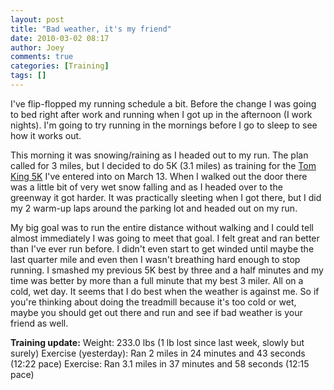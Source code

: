 ```yaml
---
layout: post
title: "Bad weather, it's my friend"
date: 2010-03-02 08:17
author: Joey
comments: true
categories: [Training]
tags: []
---
```

I've flip-flopped my running schedule a bit. Before the change I was going to bed right after work and running when I got up in the afternoon (I work nights). I'm going to try running in the mornings before I go to sleep to see how it works out.

This morning it was snowing/raining as I headed out to my run. The plan called for 3 miles, but I decided to do 5K (3.1 miles) as training for the [Tom King 5K](http://www.tomkingclassic.com/) I've entered into on March 13. When I walked out the door there was a little bit of very wet snow falling and as I headed over to the greenway it got harder. It was practically sleeting when I got there, but I did my 2 warm-up laps around the parking lot and headed out on my run.

My big goal was to run the entire distance without walking and I could tell almost immediately I was going to meet that goal. I felt great and ran better than I've ever run before. I didn't even start to get winded until maybe the last quarter mile and even then I wasn't breathing hard enough to stop running. I smashed my previous 5K best by three and a half minutes and my time was better by more than a full minute that my best 3 miler. All on a cold, wet day. It seems that I do best when the weather is against me. So if you're thinking about doing the treadmill because it's too cold or wet, maybe you should get out there and run and see if bad weather is your friend as well.

**Training update:**
Weight: 233.0 lbs (1 lb lost since last week, slowly but surely)
Exercise (yesterday): Ran 2 miles in 24 minutes and 43 seconds (12:22 pace)
Exercise: Ran 3.1 miles in 37 minutes and 58 seconds (12:15 pace)
